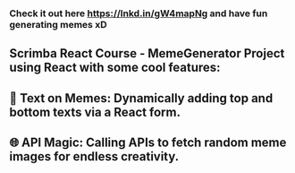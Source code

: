 
### Check it out here https://lnkd.in/gW4mapNg and have fun generating memes xD

## Scrimba React Course - MemeGenerator Project using React with some cool features:

## 📝 Text on Memes: Dynamically adding top and bottom texts via a React form.
## 🌐 API Magic: Calling APIs to fetch random meme images for endless creativity.

